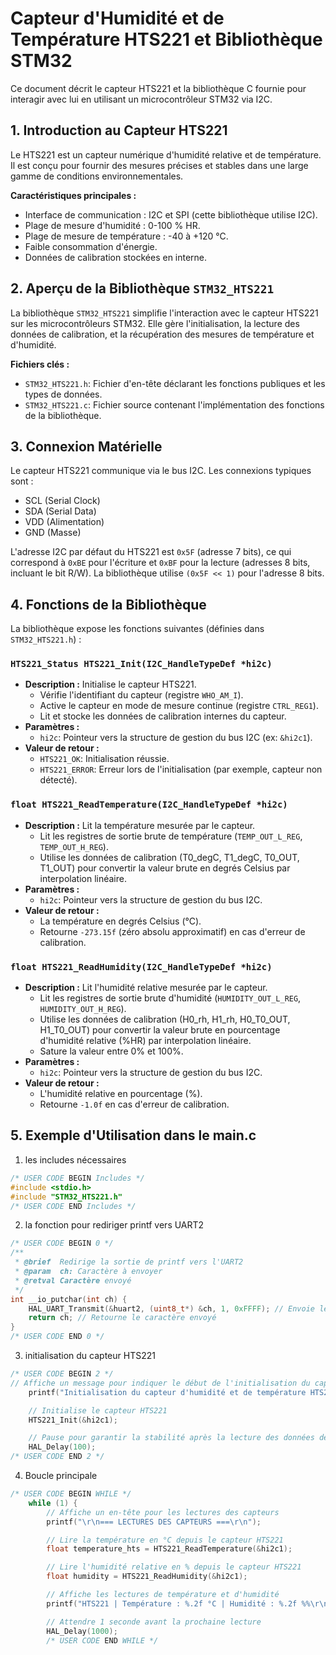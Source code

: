 # Capteur d'Humidité et de Température HTS221 et Bibliothèque STM32

Ce document décrit le capteur HTS221 et la bibliothèque C fournie pour interagir avec lui en utilisant un microcontrôleur STM32 via I2C.

## 1. Introduction au Capteur HTS221

Le HTS221 est un capteur numérique d'humidité relative et de température. Il est conçu pour fournir des mesures précises et stables dans une large gamme de conditions environnementales.

**Caractéristiques principales :**
*   Interface de communication : I2C et SPI (cette bibliothèque utilise I2C).
*   Plage de mesure d'humidité : 0-100 % HR.
*   Plage de mesure de température : -40 à +120 °C.
*   Faible consommation d'énergie.
*   Données de calibration stockées en interne.

## 2. Aperçu de la Bibliothèque `STM32_HTS221`

La bibliothèque `STM32_HTS221` simplifie l'interaction avec le capteur HTS221 sur les microcontrôleurs STM32. Elle gère l'initialisation, la lecture des données de calibration, et la récupération des mesures de température et d'humidité.

**Fichiers clés :**
*   `STM32_HTS221.h`: Fichier d'en-tête déclarant les fonctions publiques et les types de données.
*   `STM32_HTS221.c`: Fichier source contenant l'implémentation des fonctions de la bibliothèque.

## 3. Connexion Matérielle

Le capteur HTS221 communique via le bus I2C. Les connexions typiques sont :
*   SCL (Serial Clock)
*   SDA (Serial Data)
*   VDD (Alimentation)
*   GND (Masse)

L'adresse I2C par défaut du HTS221 est `0x5F` (adresse 7 bits), ce qui correspond à `0xBE` pour l'écriture et `0xBF` pour la lecture (adresses 8 bits, incluant le bit R/W). La bibliothèque utilise `(0x5F << 1)` pour l'adresse 8 bits.

## 4. Fonctions de la Bibliothèque

La bibliothèque expose les fonctions suivantes (définies dans `STM32_HTS221.h`) :

### `HTS221_Status HTS221_Init(I2C_HandleTypeDef *hi2c)`
*   **Description :** Initialise le capteur HTS221.
    *   Vérifie l'identifiant du capteur (registre `WHO_AM_I`).
    *   Active le capteur en mode de mesure continue (registre `CTRL_REG1`).
    *   Lit et stocke les données de calibration internes du capteur.
*   **Paramètres :**
    *   `hi2c`: Pointeur vers la structure de gestion du bus I2C (ex: `&hi2c1`).
*   **Valeur de retour :**
    *   `HTS221_OK`: Initialisation réussie.
    *   `HTS221_ERROR`: Erreur lors de l'initialisation (par exemple, capteur non détecté).

### `float HTS221_ReadTemperature(I2C_HandleTypeDef *hi2c)`
*   **Description :** Lit la température mesurée par le capteur.
    *   Lit les registres de sortie brute de température (`TEMP_OUT_L_REG`, `TEMP_OUT_H_REG`).
    *   Utilise les données de calibration (T0_degC, T1_degC, T0_OUT, T1_OUT) pour convertir la valeur brute en degrés Celsius par interpolation linéaire.
*   **Paramètres :**
    *   `hi2c`: Pointeur vers la structure de gestion du bus I2C.
*   **Valeur de retour :**
    *   La température en degrés Celsius (°C).
    *   Retourne `-273.15f` (zéro absolu approximatif) en cas d'erreur de calibration.

### `float HTS221_ReadHumidity(I2C_HandleTypeDef *hi2c)`
*   **Description :** Lit l'humidité relative mesurée par le capteur.
    *   Lit les registres de sortie brute d'humidité (`HUMIDITY_OUT_L_REG`, `HUMIDITY_OUT_H_REG`).
    *   Utilise les données de calibration (H0_rh, H1_rh, H0_T0_OUT, H1_T0_OUT) pour convertir la valeur brute en pourcentage d'humidité relative (%HR) par interpolation linéaire.
    *   Sature la valeur entre 0% et 100%.
*   **Paramètres :**
    *   `hi2c`: Pointeur vers la structure de gestion du bus I2C.
*   **Valeur de retour :**
    *   L'humidité relative en pourcentage (%).
    *   Retourne `-1.0f` en cas d'erreur de calibration.

## 5. Exemple d'Utilisation dans le main.c

1. les includes nécessaires

```c
/* USER CODE BEGIN Includes */
#include <stdio.h>
#include "STM32_HTS221.h"
/* USER CODE END Includes */
```

2. la fonction pour rediriger printf vers UART2

```c
/* USER CODE BEGIN 0 */
/**
 * @brief  Redirige la sortie de printf vers l'UART2
 * @param  ch: Caractère à envoyer
 * @retval Caractère envoyé
 */
int __io_putchar(int ch) {
	HAL_UART_Transmit(&huart2, (uint8_t*) &ch, 1, 0xFFFF); // Envoie le caractère via l'UART2
	return ch; // Retourne le caractère envoyé
}
/* USER CODE END 0 */
```

3. initialisation du capteur HTS221

```c
/* USER CODE BEGIN 2 */
// Affiche un message pour indiquer le début de l'initialisation du capteur
	printf("Initialisation du capteur d'humidité et de température HTS221...\r\n");

	// Initialise le capteur HTS221
	HTS221_Init(&hi2c1);

	// Pause pour garantir la stabilité après la lecture des données de calibration
	HAL_Delay(100);
/* USER CODE END 2 */   
```

4. Boucle principale

```c
/* USER CODE BEGIN WHILE */
	while (1) {
		// Affiche un en-tête pour les lectures des capteurs
		printf("\r\n=== LECTURES DES CAPTEURS ===\r\n");

		// Lire la température en °C depuis le capteur HTS221
		float temperature_hts = HTS221_ReadTemperature(&hi2c1);

		// Lire l'humidité relative en % depuis le capteur HTS221
		float humidity = HTS221_ReadHumidity(&hi2c1);

		// Affiche les lectures de température et d'humidité
		printf("HTS221 | Température : %.2f °C | Humidité : %.2f %%\r\n", temperature_hts, humidity);

		// Attendre 1 seconde avant la prochaine lecture
		HAL_Delay(1000);
		/* USER CODE END WHILE */
```

